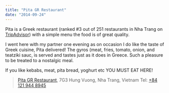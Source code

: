 ```yaml
---
title: "Pita GR Restaurant"
date: "2014-09-24"
---
```


Pita is a Greek restaurant (ranked #3 out of 251 restaurants in Nha Trang on [TripAdvisor](http://www.tripadvisor.com/Restaurant_Review-g293928-d6652670-Reviews-Pita_GR_Restaurant-Nha_Trang_Khanh_Hoa_Province.html)) with a simple menu the food is of great quality.

I went here with my partner one evening as on occasion I do like the taste of Greek cuisine, Pita delivered! The gyros (meat, fries, tomato, onion, and teatziki sauc, is served and tastes just as it does in Greece. Such a pleasure to be treated to a nostalgic meal.

If you like kebabs, meat, pita bread, yoghurt etc YOU MUST EAT HERE!

> [Pita GR Restaurant](https://plus.google.com/110178875271348681690/about), 7G3 Hung Vuong, Nha Trang, Vietnam Tel: [+84 121 944 8945](tel:+841219448945)
